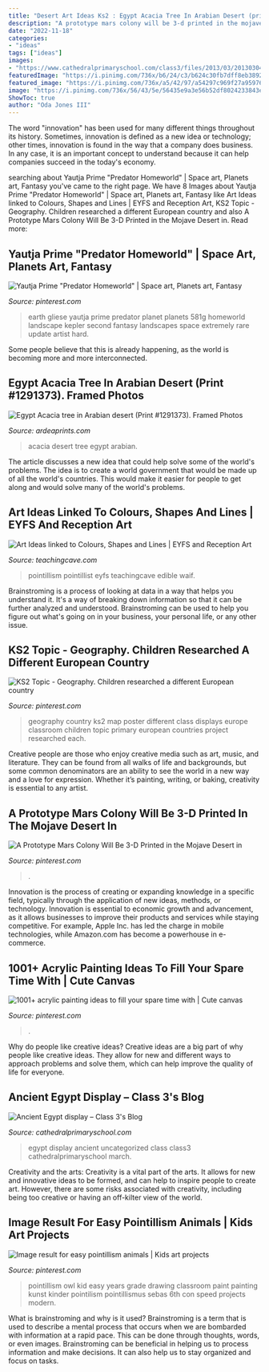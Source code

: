```yaml
---
title: "Desert Art Ideas Ks2 : Egypt Acacia Tree In Arabian Desert (print #1291373). Framed Photos"
description: "A prototype mars colony will be 3-d printed in the mojave desert in"
date: "2022-11-18"
categories:
- "ideas"
tags: ["ideas"]
images:
- "https://www.cathedralprimaryschool.com/class3/files/2013/03/20130304-153219.jpg"
featuredImage: "https://i.pinimg.com/736x/b6/24/c3/b624c30fb7dff8eb3892064863e95c73--john-thomas-aliens.jpg"
featured_image: "https://i.pinimg.com/736x/a5/42/97/a54297c969f27a959767b5965acc68f9.jpg"
image: "https://i.pinimg.com/736x/56/43/5e/56435e9a3e56b52df8024233843e99af--european-countries-the-map.jpg"
ShowToc: true
author: "Oda Jones III"
---
```



The word "innovation" has been used for many different things throughout its history. Sometimes, innovation is defined as a new idea or technology; other times, innovation is found in the way that a company does business. In any case, it is an important concept to understand because it can help companies succeed in the today's economy.

	

		
searching about Yautja Prime &quot;Predator Homeworld&quot; | Space art, Planets art, Fantasy you've came to the right page. We have 8 Images about Yautja Prime &quot;Predator Homeworld&quot; | Space art, Planets art, Fantasy like Art Ideas linked to Colours, Shapes and Lines | EYFS and Reception Art, KS2 Topic - Geography. Children researched a different European country and also A Prototype Mars Colony Will Be 3-D Printed in the Mojave Desert in. Read more:
		
    
## Yautja Prime &quot;Predator Homeworld&quot; | Space Art, Planets Art, Fantasy

<img loading=lazy src="https://i.pinimg.com/736x/b6/24/c3/b624c30fb7dff8eb3892064863e95c73--john-thomas-aliens.jpg" onerror="this.onerror=null;this.src='https://tse3.mm.bing.net/th?id=OIP.9wjfj_dEzp1rwAxpNIc2-AHaEX&amp;pid=15.1';" alt="Yautja Prime &quot;Predator Homeworld&quot; | Space art, Planets art, Fantasy">

_Source: pinterest.com_

>earth gliese yautja prime predator planet planets 581g homeworld landscape kepler second fantasy landscapes space extremely rare update artist hard. 

	

Some people believe that this is already happening, as the world is becoming more and more interconnected. 

    
## Egypt Acacia Tree In Arabian Desert (Print #1291373). Framed Photos

<img loading=lazy src="https://www.ardeaprints.com/p/172/egypt-acacia-tree-arabian-desert-1291373.jpg" onerror="this.onerror=null;this.src='https://tse4.mm.bing.net/th?id=OIP.3I1QEW45xV7zQr0gUEoWBgHaE1&amp;pid=15.1';" alt="Egypt Acacia tree in Arabian desert (Print #1291373). Framed Photos">

_Source: ardeaprints.com_

>acacia desert tree egypt arabian. 

	

The article discusses a new idea that could help solve some of the world's problems. The idea is to create a world government that would be made up of all the world's countries. This would make it easier for people to get along and would solve many of the world's problems.

    
## Art Ideas Linked To Colours, Shapes And Lines | EYFS And Reception Art

<img loading=lazy src="https://www.teachingcave.com/wp-content/uploads/2013/11/Point.jpg" onerror="this.onerror=null;this.src='https://tse4.mm.bing.net/th?id=OIP.P2gR9ojE0dfjJ5rXM82zQQHaFj&amp;pid=15.1';" alt="Art Ideas linked to Colours, Shapes and Lines | EYFS and Reception Art">

_Source: teachingcave.com_

>pointillism pointillist eyfs teachingcave edible waif. 

	

Brainstroming is a process of looking at data in a way that helps you understand it. It's a way of breaking down information so that it can be further analyzed and understood. Brainstroming can be used to help you figure out what's going on in your business, your personal life, or any other issue.

    
## KS2 Topic - Geography. Children Researched A Different European Country

<img loading=lazy src="https://i.pinimg.com/736x/56/43/5e/56435e9a3e56b52df8024233843e99af--european-countries-the-map.jpg" onerror="this.onerror=null;this.src='https://tse1.mm.bing.net/th?id=OIP.vuXgpjceu6NrOVY96btbVwHaFm&amp;pid=15.1';" alt="KS2 Topic - Geography. Children researched a different European country">

_Source: pinterest.com_

>geography country ks2 map poster different class displays europe classroom children topic primary european countries project researched each. 

	

Creative people are those who enjoy creative media such as art, music, and literature. They can be found from all walks of life and backgrounds, but some common denominators are an ability to see the world in a new way and a love for expression. Whether it’s painting, writing, or baking, creativity is essential to any artist.

    
## A Prototype Mars Colony Will Be 3-D Printed In The Mojave Desert In

<img loading=lazy src="https://i.pinimg.com/736x/7b/f9/ab/7bf9ab7ccc1917e1b4d0f5d420730ff9.jpg" onerror="this.onerror=null;this.src='https://tse1.mm.bing.net/th?id=OIP.4fY-4k0aU6VDCLG7-3R3wAHaEX&amp;pid=15.1';" alt="A Prototype Mars Colony Will Be 3-D Printed in the Mojave Desert in">

_Source: pinterest.com_

>. 

	

Innovation is the process of creating or expanding knowledge in a specific field, typically through the application of new ideas, methods, or technology. Innovation is essential to economic growth and advancement, as it allows businesses to improve their products and services while staying competitive. For example, Apple Inc. has led the charge in mobile technologies, while Amazon.com has become a powerhouse in e-commerce.

    
## 1001+ Acrylic Painting Ideas To Fill Your Spare Time With | Cute Canvas

<img loading=lazy src="https://i.pinimg.com/736x/a5/42/97/a54297c969f27a959767b5965acc68f9.jpg" onerror="this.onerror=null;this.src='https://tse2.mm.bing.net/th?id=OIP.wfc9Qcu3AX1yq-A2KNZjTQHaLH&amp;pid=15.1';" alt="1001+ acrylic painting ideas to fill your spare time with | Cute canvas">

_Source: pinterest.com_

>. 

	

Why do people like creative ideas?
Creative ideas are a big part of why people like creative ideas. They allow for new and different ways to approach problems and solve them, which can help improve the quality of life for everyone.

    
## Ancient Egypt Display – Class 3&#039;s Blog

<img loading=lazy src="https://www.cathedralprimaryschool.com/class3/files/2013/03/20130304-153219.jpg" onerror="this.onerror=null;this.src='https://tse3.mm.bing.net/th?id=OIP.abvoLkYFpK9ACtrbklK71AHaFj&amp;pid=15.1';" alt="Ancient Egypt display – Class 3&#039;s Blog">

_Source: cathedralprimaryschool.com_

>egypt display ancient uncategorized class class3 cathedralprimaryschool march. 

	

Creativity and the arts:
Creativity is a vital part of the arts. It allows for new and innovative ideas to be formed, and can help to inspire people to create art. However, there are some risks associated with creativity, including being too creative or having an off-kilter view of the world.

    
## Image Result For Easy Pointillism Animals | Kids Art Projects

<img loading=lazy src="https://i.pinimg.com/736x/70/5e/49/705e490c3f35b15162484baf35eea20a.jpg" onerror="this.onerror=null;this.src='https://tse2.mm.bing.net/th?id=OIP.9Q1Dvlamw3TLAc8mVaNX0AHaJ4&amp;pid=15.1';" alt="Image result for easy pointillism animals | Kids art projects">

_Source: pinterest.com_

>pointillism owl kid easy years grade drawing classroom paint painting kunst kinder pointilism pointillismus sebas 6th con speed projects modern. 

	

What is brainstroming and why is it used?
Brainstroming is a term that is used to describe a mental process that occurs when we are bombarded with information at a rapid pace. This can be done through thoughts, words, or even images. Brainstroming can be beneficial in helping us to process information and make decisions. It can also help us to stay organized and focus on tasks.

